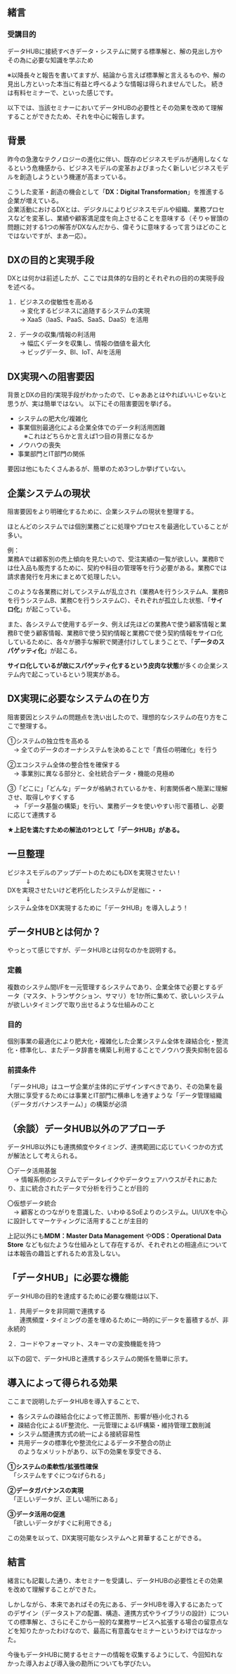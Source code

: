 ## 緒言
### 受講目的
データHUBに接続すべきデータ・システムに関する標準解と、解の見出し方やその為に必要な知識を学ぶため

※以降長々と報告を書いてますが、結論から言えば標準解と言えるものや、解の見出し方といった本当に有益と呼べるような情報は得られませんでした。
続きは有料セミナーで、といった感じです。

以下では、当該セミナーにおいてデータHUBの必要性とその効果を改めて理解することができたため、それを中心に報告します。

## 背景
昨今の急激なテクノロジーの進化に伴い、既存のビジネスモデルが通用しなくなるという危機感から、ビジネスモデルの変革およびまったく新しいビジネスモデルを創造しようという機運が高まっている。

こうした変革・創造の機会として「**DX：Digital Transformation**」を推進する企業が増えている。  
企業活動におけるDXとは、デジタルによりビジネスモデルや組織、業務プロセスなどを変革し、業績や顧客満足度を向上させることを意味する（そりゃ冒頭の問題に対する1つの解答がDXなんだから、偉そうに意味するって言うほどのことではないですが、まあ一応）。

## DXの目的と実現手段
DXとは何かは前述したが、ここでは具体的な目的とそれぞれの目的の実現手段を述べる。

１．ビジネスの俊敏性を高める  
　　→ 変化するビジネスに追随するシステムの実現  
　　→ XaaS（IaaS、PaaS、SaaS、DaaS）を活用

２．データの収集/情報の利活用  
　　→ 幅広くデータを収集し、情報の価値を最大化  
　　→ ビッグデータ、BI、IoT、AIを活用

## DX実現への阻害要因
背景とDXの目的/実現手段がわかったので、じゃああとはやればいいじゃないと思うが、実は簡単ではない。
以下にその阻害要因を挙げる。

* システムの肥大化/複雑化
* 事業個別最適化による企業全体でのデータ利活用困難  
　※これはどちらかと言えば1つ目の背景になるか
* ノウハウの喪失
* 事業部門とIT部門の関係

要因は他にもたくさんあるが、簡単のため3つしか挙げていない。

## 企業システムの現状
阻害要因をより明確化するために、企業システムの現状を整理する。

ほとんどのシステムでは個別業務ごとに処理やプロセスを最適化していることが多い。

例：  
業務Aでは顧客別の売上傾向を見たいので、受注実績の一覧が欲しい。業務Bでは仕入品も販売するために、契約や科目の管理等を行う必要がある。業務Cでは請求書発行を月末にまとめて処理したい。

このような各業務に対してシステムが乱立され（業務Aを行うシステムA、業務Bを行うシステムB、業務Cを行うシステムC）、それぞれが孤立した状態、「**サイロ化**」が起こっている。

また、各システムで使用するデータ、例えば先ほどの業務Aで使う顧客情報と業務Bで使う顧客情報、業務Bで使う契約情報と業務Cで使う契約情報をサイロ化しているために、各々が勝手な解釈で関連付けしてしまうことで、「**データのスパゲッティ化**」が起こる。

**サイロ化しているが故にスパゲッティ化するという皮肉な状態**が多くの企業システム内で起こっているという現実がある。

## DX実現に必要なシステムの在り方
阻害要因とシステムの問題点を洗い出したので、理想的なシステムの在り方をここで整理する。

①システムの独立性を高める  
　→ 全てのデータのオーナシステムを決めることで「責任の明確化」を行う

②エコシステム全体の整合性を確保する  
　→ 事業別に異なる部分と、全社統合データ・機能の見極め

③「どこに」「どんな」データが格納されているかを、利害関係者へ簡潔に理解させ、取得しやすくする  
　→ 「データ基盤の構築」を行い、業務データを使いやすい形で蓄積し、必要に応じて連携する

**★上記を満たすための解法の1つとして「データHUB」がある。**

## 一旦整理
ビジネスモデルのアップデートのためにもDXを実現させたい！  
　　　⇓  
DXを実現させたいけど老朽化したシステムが足枷に・・  
　　　⇓  
システム全体をDX実現するために「データHUB」を導入しよう！

## データHUBとは何か？
やっとって感じですが、データHUBとは何なのかを説明する。

### 定義
複数のシステム間I/Fを一元管理するシステムであり、企業全体で必要とするデータ（マスタ、トランザクション、サマリ）を1か所に集めて、欲しいシステムが欲しいタイミングで取り出せるような仕組みのこと

### 目的
個別事業の最適化により肥大化・複雑化した企業システム全体を疎結合化・整流化・標準化し、またデータ辞書を構築し利用することでノウハウ喪失抑制を図る

### 前提条件
「データHUB」はユーザ企業が主体的にデザインすべきであり、その効果を最大限に享受するためには事業とIT部門に横串しを通すような「データ管理組織（データガバナンスチーム）」の構築が必須

## （余談）データHUB以外のアプローチ
データHUB以外にも連携頻度やタイミング、連携範囲に応じていくつかの方式が解法として考えられる。

〇データ活用基盤  
　→ 情報系側のシステムでデータレイクやデータウェアハウスがそれにあたり、主に統合されたデータで分析を行うことが目的

〇仮想データ統合  
　→ 顧客とのつながりを意識した、いわゆるSoEよりのシステム。UI/UXを中心に設計してマーケティングに活用することが主目的

上記以外にも**MDM：Master Data Management** や**ODS：Operational Data Store** なども似たような仕組みとして存在するが、それぞれとの相違点については本報告の趣旨とずれるため言及しない。

## 「データHUB」に必要な機能
データHUBの目的を達成するために必要な機能は以下、

１．共用データを非同期で連携する  
　　連携頻度・タイミングの差を埋めるために一時的にデータを蓄積するが、非永続的

２．コードやフォーマット、スキーマの変換機能を持つ  

以下の図で、データHUBと連携するシステムの関係を簡単に示す。

## 導入によって得られる効果
ここまで説明したデータHUBを導入することで、
* 各システムの疎結合化によって修正箇所、影響が極小化される
* 疎結合化によるI/F整流化、一元管理によるI/F構築・維持管理工数削減
* システム間連携方式の統一による接続容易性
* 共用データの標準化や整流化によるデータ不整合の防止  
のようなメリットがあり、以下の効果を享受できる、

**①システムの柔軟性/拡張性確保**  
　「システムをすぐにつなげられる」

**②データガバナンスの実現**  
　「正しいデータが、正しい場所にある」

**③データ活用の促進**  
　「欲しいデータがすぐに利用できる」

この効果を以って、DX実現可能なシステムへと昇華することができる。

## 結言
緒言にも記載した通り、本セミナーを受講し、データHUBの必要性とその効果を改めて理解することができた。

しかしながら、本来であればその先にある、データHUBを導入するにあたってのデザイン（データストアの配置、構造、連携方式やライブラリの設計）についての標準解と、さらにそこから一般的な業務サービスへ拡張する場合の留意点などを知りたかったわけなので、最高に有意義なセミナーというわけではなかった。

今後もデータHUBに関するセミナーの情報を収集するようにして、今回知れなかった導入および導入後の勘所についても学びたい。
